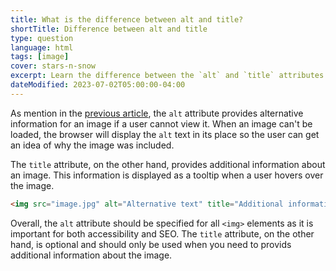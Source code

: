 ```yaml
---
title: What is the difference between alt and title?
shortTitle: Difference between alt and title
type: question
language: html
tags: [image]
cover: stars-n-snow
excerpt: Learn the difference between the `alt` and `title` attributes on images in HTML.
dateModified: 2023-07-02T05:00:00-04:00
---
```


As mention in the [previous article](/html/s/image-alt), the `alt` attribute provides alternative information for an image if a user cannot view it. When an image can't be loaded, the browser will display the `alt` text in its place so the user can get an idea of why the image was included.

The `title` attribute, on the other hand, provides additional information about an image. This information is displayed as a tooltip when a user hovers over the image.

```html
<img src="image.jpg" alt="Alternative text" title="Additional information">
```

Overall, the `alt` attribute should be specified for all `<img>` elements as it is important for both accessibility and SEO. The `title` attribute, on the other hand, is optional and should only be used when you need to provids additional information about the image.
